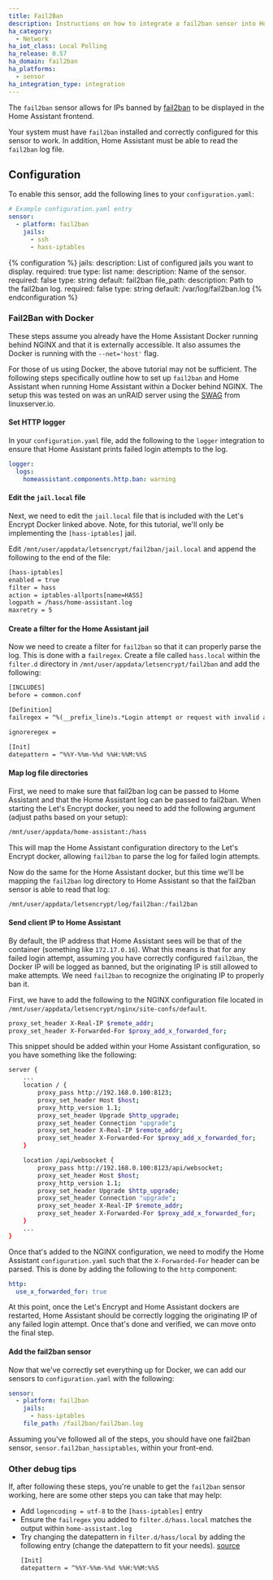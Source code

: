 ```yaml
---
title: Fail2Ban
description: Instructions on how to integrate a fail2ban sensor into Home Assistant.
ha_category:
  - Network
ha_iot_class: Local Polling
ha_release: 0.57
ha_domain: fail2ban
ha_platforms:
  - sensor
ha_integration_type: integration
---
```


The `fail2ban` sensor allows for IPs banned by [fail2ban](https://www.fail2ban.org/wiki/index.php/Main_Page) to be displayed in the Home Assistant frontend.

<div class='note'>

Your system must have `fail2ban` installed and correctly configured for this sensor to work. In addition, Home Assistant must be able to read the `fail2ban` log file.

</div>

## Configuration

To enable this sensor, add the following lines to your `configuration.yaml`:

```yaml
# Example configuration.yaml entry
sensor:
  - platform: fail2ban
    jails:
      - ssh
      - hass-iptables
```

{% configuration %}
jails:
  description: List of configured jails you want to display.
  required: true
  type: list
name:
  description: Name of the sensor.
  required: false
  type: string
  default: fail2ban
file_path:
  description: Path to the fail2ban log.
  required: false
  type: string
  default: /var/log/fail2ban.log
{% endconfiguration %}

### Fail2Ban with Docker

<div class='note'>

These steps assume you already have the Home Assistant Docker running behind NGINX and that it is externally accessible. It also assumes the Docker is running with the `--net='host'` flag.

</div>

For those of us using Docker, the above tutorial may not be sufficient. The following steps specifically outline how to set up `fail2ban` and Home Assistant when running Home Assistant within a Docker behind NGINX. The setup this was tested on was an unRAID server using the [SWAG](https://github.com/linuxserver/docker-swag) from linuxserver.io.

#### Set HTTP logger

In your `configuration.yaml` file, add the following to the `logger` integration to ensure that Home Assistant prints failed login attempts to the log.

```yaml
logger:
  logs:
    homeassistant.components.http.ban: warning
```

#### Edit the `jail.local` file

Next, we need to edit the `jail.local` file that is included with the Let's Encrypt Docker linked above.  Note, for this tutorial, we'll only be implementing the `[hass-iptables]` jail.

Edit `/mnt/user/appdata/letsencrypt/fail2ban/jail.local` and append the following to the end of the file:

```txt
[hass-iptables]
enabled = true
filter = hass
action = iptables-allports[name=HASS]
logpath = /hass/home-assistant.log
maxretry = 5
```

#### Create a filter for the Home Assistant jail

Now we need to create a filter for `fail2ban` so that it can properly parse the log.  This is done with a `failregex`.  Create a file called `hass.local` within the `filter.d` directory in `/mnt/user/appdata/letsencrypt/fail2ban` and add the following:

```txt
[INCLUDES]
before = common.conf

[Definition]
failregex = ^%(__prefix_line)s.*Login attempt or request with invalid authentication from <HOST>.*$

ignoreregex =

[Init]
datepattern = ^%%Y-%%m-%%d %%H:%%M:%%S
```

#### Map log file directories

First, we need to make sure that fail2ban log can be passed to Home Assistant and that the Home Assistant log can be passed to fail2ban.  When starting the Let's Encrypt docker, you need to add the following argument (adjust paths based on your setup):

```txt
/mnt/user/appdata/home-assistant:/hass
```

This will map the Home Assistant configuration directory to the Let's Encrypt docker, allowing `fail2ban` to parse the log for failed login attempts.

Now do the same for the Home Assistant docker, but this time we'll be mapping the `fail2ban` log directory to Home Assistant so that the fail2ban sensor is able to read that log:

```txt
/mnt/user/appdata/letsencrypt/log/fail2ban:/fail2ban
```


#### Send client IP to Home Assistant

By default, the IP address that Home Assistant sees will be that of the container (something like `172.17.0.16`).  What this means is that for any failed login attempt, assuming you have correctly configured `fail2ban`, the Docker IP will be logged as banned, but the originating IP is still allowed to make attempts.  We need `fail2ban` to recognize the originating IP to properly ban it.

First, we have to add the following to the NGINX configuration file located in `/mnt/user/appdata/letsencrypt/nginx/site-confs/default`.

```bash
proxy_set_header X-Real-IP $remote_addr;
proxy_set_header X-Forwarded-For $proxy_add_x_forwarded_for;
```

This snippet should be added within your Home Assistant configuration, so you have something like the following:

```bash
server {
    ...
    location / {
        proxy_pass http://192.168.0.100:8123;
        proxy_set_header Host $host;
        proxy_http_version 1.1;
        proxy_set_header Upgrade $http_upgrade;
        proxy_set_header Connection "upgrade";
        proxy_set_header X-Real-IP $remote_addr;
        proxy_set_header X-Forwarded-For $proxy_add_x_forwarded_for;
    }

    location /api/websocket {
        proxy_pass http://192.168.0.100:8123/api/websocket;
        proxy_set_header Host $host;
        proxy_http_version 1.1;
        proxy_set_header Upgrade $http_upgrade;
        proxy_set_header Connection "upgrade";
        proxy_set_header X-Real-IP $remote_addr;
        proxy_set_header X-Forwarded-For $proxy_add_x_forwarded_for;
    }
    ...
}
```

Once that's added to the NGINX configuration, we need to modify the Home Assistant `configuration.yaml` such that the `X-Forwarded-For` header can be parsed. This is done by adding the following to the `http` component:

```yaml
http:
  use_x_forwarded_for: true
```

At this point, once the Let's Encrypt and Home Assistant dockers are restarted, Home Assistant should be correctly logging the originating IP of any failed login attempt.  Once that's done and verified, we can move onto the final step.

#### Add the fail2ban sensor

Now that we've correctly set everything up for Docker, we can add our sensors to `configuration.yaml` with the following:

```yaml
sensor:
  - platform: fail2ban
    jails:
      - hass-iptables
    file_path: /fail2ban/fail2ban.log
```

Assuming you've followed all of the steps, you should have one fail2ban sensor, `sensor.fail2ban_hassiptables`, within your front-end.

### Other debug tips

If, after following these steps, you're unable to get the `fail2ban` sensor working, here are some other steps you can take that may help:

- Add `logencoding = utf-8` to the `[hass-iptables]` entry
- Ensure the `failregex` you added to `filter.d/hass.local` matches the output within `home-assistant.log`
- Try changing the datepattern in `filter.d/hass/local` by adding the following entry (change the datepattern to fit your needs). [source](https://github.com/fail2ban/fail2ban/issues/174)
    ```txt
    [Init]
    datepattern = ^%%Y-%%m-%%d %%H:%%M:%%S
    ```
